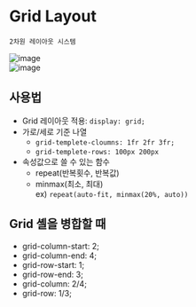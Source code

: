 # Grid Layout

`2차원 레이아웃 시스템`

![image](https://user-images.githubusercontent.com/68781598/228711739-a8a99545-da4f-4f38-9e6e-9adf259609ae.png)
</br>
![image](https://user-images.githubusercontent.com/68781598/228726321-384c8afd-fa84-4c2a-b8e4-6f790af8eecd.png)
</br>

## 사용법

- Grid 레이아웃 적용: `display: grid;`
- 가로/세로 기준 나열
  - `grid-templete-cloumns: 1fr 2fr 3fr;`
  - `grid-templete-rows: 100px 200px`
- 속성값으로 쓸 수 있는 함수
  - repeat(반복횟수, 반복값)
  - minmax(최소, 최대)</br>
    ex) `repeat(auto-fit, minmax(20%, auto))`

## Grid 셸을 병합할 때

- grid-column-start: 2;
- grid-column-end: 4;
- grid-row-start: 1;
- grid-row-end: 3;
  </br>
- grid-column: 2/4;
- grid-row: 1/3;
